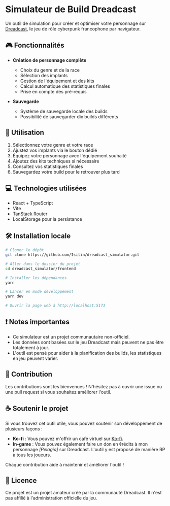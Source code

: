 # Simulateur de Build Dreadcast

Un outil de simulation pour créer et optimiser votre personnage sur [Dreadcast](https://dreadcast.net), le jeu de rôle cyberpunk francophone par navigateur.

## 🎮 Fonctionnalités

- **Création de personnage complète**

  - Choix du genre et de la race
  - Sélection des implants
  - Gestion de l'équipement et des kits
  - Calcul automatique des statistiques finales
  - Prise en compte des pré-requis

- **Sauvegarde**
  - Système de sauvegarde locale des builds
  - Possibilité de sauvegarder dix builds différents

## 🚀 Utilisation

1. Sélectionnez votre genre et votre race
2. Ajustez vos implants via le bouton dédié
3. Équipez votre personnage avec l'équipement souhaité
4. Ajoutez des kits techniques si nécessaire
5. Consultez vos statistiques finales
6. Sauvegardez votre build pour le retrouver plus tard

## 💻 Technologies utilisées

- React + TypeScript
- Vite
- TanStack Router
- LocalStorage pour la persistance

## 🛠️ Installation locale

```bash
# Cloner le dépôt
git clone https://github.com/Isilin/dreadcast_simulator.git

# Aller dans le dossier du projet
cd dreadcast_simulator/frontend

# Installer les dépendances
yarn

# Lancer en mode développement
yarn dev

# Ouvrir la page web à http://localhost:5173
```

## ❗ Notes importantes

- Ce simulateur est un projet communautaire non-officiel.
- Les données sont basées sur le jeu Dreadcast mais peuvent ne pas être totalement à jour.
- L'outil est pensé pour aider à la planification des builds, les statistiques en jeu peuvent varier.

## 🤝 Contribution

Les contributions sont les bienvenues ! N'hésitez pas à ouvrir une issue ou une pull request si vous souhaitez améliorer l'outil.

## ☕ Soutenir le projet

Si vous trouvez cet outil utile, vous pouvez soutenir son développement de plusieurs façons :

- **Ko-fi** : Vous pouvez m'offrir un café virtuel sur [Ko-fi](https://ko-fi.com/isilin).
- **In-game** : Vous pouvez également faire un don en ¢rédits à mon personnage _[Pelagia]_ sur Dreadcast. L'outil y est proposé de manière RP à tous les joueurs.

Chaque contribution aide à maintenir et améliorer l'outil !

## 📝 Licence

Ce projet est un projet amateur créé par la communauté Dreadcast. Il n'est pas affilié à l'administration officielle du jeu.
